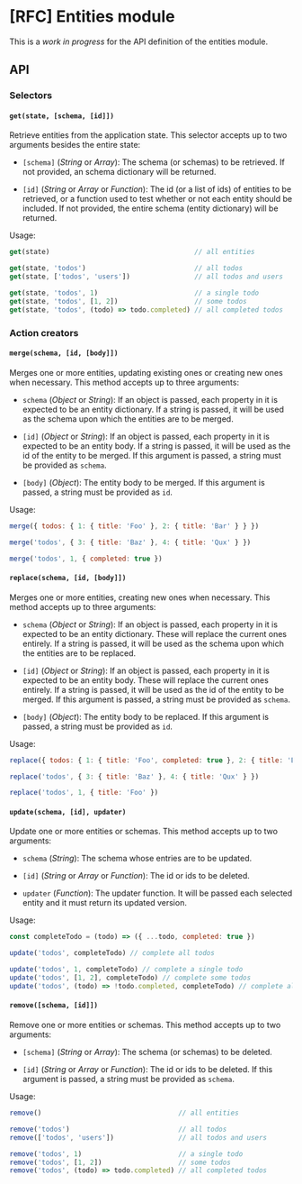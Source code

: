 # [RFC] Entities module

This is a _work in progress_ for the API definition of the entities module.

## API

### Selectors

#### `get(state, [schema, [id]])`

Retrieve entities from the application state. This selector accepts up to two arguments besides the entire state:

* `[schema]` (_String_ or _Array_):
  The schema (or schemas) to be retrieved. If not provided, an schema dictionary will be returned.

* `[id]` (_String_ or _Array_ or _Function_):
  The id (or a list of ids) of entities to be retrieved, or a function used to test whether or not each entity should be included. If not provided, the entire schema (entity dictionary) will be returned.

Usage:

```js
get(state)                                    // all entities

get(state, 'todos')                           // all todos
get(state, ['todos', 'users'])                // all todos and users

get(state, 'todos', 1)                        // a single todo
get(state, 'todos', [1, 2])                   // some todos
get(state, 'todos', (todo) => todo.completed) // all completed todos
```

### Action creators

#### `merge(schema, [id, [body]])`

Merges one or more entities, updating existing ones or creating new ones when necessary. This method accepts up to three arguments:

* `schema` (_Object_ or _String_):
  If an object is passed, each property in it is expected to be an entity dictionary. If a string is passed, it will be used as the schema upon which the entities are to be merged.

* `[id]` (_Object_ or _String_):
  If an object is passed, each property in it is expected to be an entity body. If a string is passed, it will be used as the id of the entity to be merged. If this argument is passed, a string must be provided as `schema`.

* `[body]` (_Object_):
  The entity body to be merged. If this argument is passed, a string must be provided as `id`.

Usage:

```js
merge({ todos: { 1: { title: 'Foo' }, 2: { title: 'Bar' } } })

merge('todos', { 3: { title: 'Baz' }, 4: { title: 'Qux' } })

merge('todos', 1, { completed: true })
```

#### `replace(schema, [id, [body]])`

Merges one or more entities, creating new ones when necessary. This method accepts up to three arguments:

* `schema` (_Object_ or _String_):
  If an object is passed, each property in it is expected to be an entity dictionary. These will replace the current ones entirely.
  If a string is passed, it will be used as the schema upon which the entities are to be replaced.

* `[id]` (_Object_ or _String_):
  If an object is passed, each property in it is expected to be an entity body. These will replace the current ones entirely. If a string is passed, it will be used as the id of the entity to be merged. If this argument is passed, a string must be provided as `schema`.

* `[body]` (_Object_):
  The entity body to be replaced. If this argument is passed, a string must be provided as `id`.

Usage:

```js
replace({ todos: { 1: { title: 'Foo', completed: true }, 2: { title: 'Bar' } } })

replace('todos', { 3: { title: 'Baz' }, 4: { title: 'Qux' } })

replace('todos', 1, { title: 'Foo' })
```

#### `update(schema, [id], updater)`

Update one or more entities or schemas. This method accepts up to two arguments:

* `schema` (_String_):
  The schema whose entries are to be updated.

* `[id]` (_String_ or _Array_ or _Function_):
  The id or ids to be deleted.

* `updater` (_Function_):
  The updater function. It will be passed each selected entity and it must return its updated version.

Usage:

```js
const completeTodo = (todo) => ({ ...todo, completed: true })

update('todos', completeTodo) // complete all todos

update('todos', 1, completeTodo) // complete a single todo
update('todos', [1, 2], completeTodo) // complete some todos
update('todos', (todo) => !todo.completed, completeTodo) // complete all todos not yet completed
```

#### `remove([schema, [id]])`

Remove one or more entities or schemas. This method accepts up to two arguments:

* `[schema]` (_String_ or _Array_):
  The schema (or schemas) to be deleted.

* `[id]` (_String_ or _Array_ or _Function_):
  The id or ids to be deleted. If this argument is passed, a string must be provided as `schema`.

Usage:

```js
remove()                                  // all entities

remove('todos')                           // all todos
remove(['todos', 'users'])                // all todos and users

remove('todos', 1)                        // a single todo
remove('todos', [1, 2])                   // some todos
remove('todos', (todo) => todo.completed) // all completed todos
```

